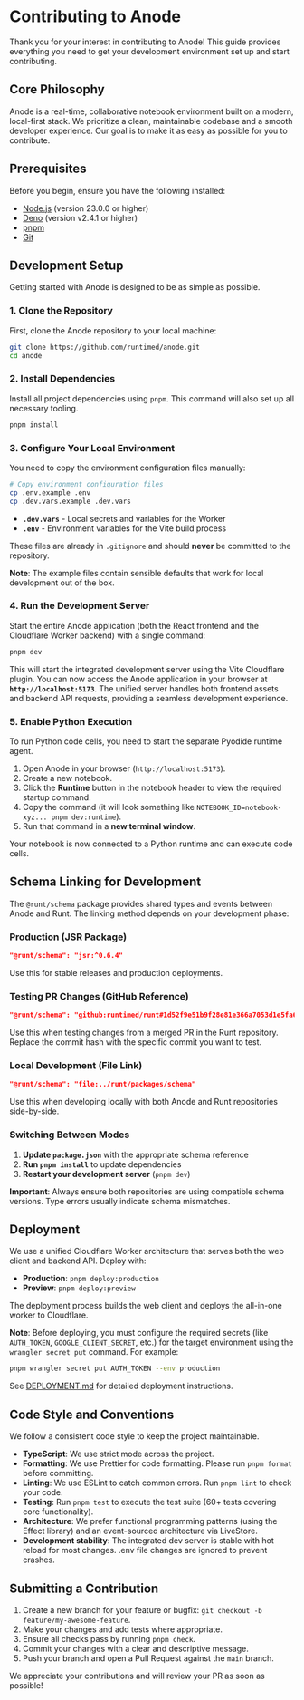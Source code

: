 # Contributing to Anode

Thank you for your interest in contributing to Anode! This guide provides everything you need to get your development environment set up and start contributing.

## Core Philosophy

Anode is a real-time, collaborative notebook environment built on a modern, local-first stack. We prioritize a clean, maintainable codebase and a smooth developer experience. Our goal is to make it as easy as possible for you to contribute.

## Prerequisites

Before you begin, ensure you have the following installed:

- [Node.js](https://nodejs.org/) (version 23.0.0 or higher)
- [Deno](https://docs.deno.com/runtime/getting_started/installation/) (version v2.4.1 or higher)
- [pnpm](https://pnpm.io/installation)
- [Git](https://git-scm.com/)

## Development Setup

Getting started with Anode is designed to be as simple as possible.

### 1. Clone the Repository

First, clone the Anode repository to your local machine:

```bash
git clone https://github.com/runtimed/anode.git
cd anode
```

### 2. Install Dependencies

Install all project dependencies using `pnpm`. This command will also set up all necessary tooling.

```bash
pnpm install
```

### 3. Configure Your Local Environment

You need to copy the environment configuration files manually:

```bash
# Copy environment configuration files  
cp .env.example .env
cp .dev.vars.example .dev.vars
```

- **`.dev.vars`** - Local secrets and variables for the Worker
- **`.env`** - Environment variables for the Vite build process

These files are already in `.gitignore` and should **never** be committed to the repository.

**Note**: The example files contain sensible defaults that work for local development out of the box.

### 4. Run the Development Server

Start the entire Anode application (both the React frontend and the Cloudflare Worker backend) with a single command:

```bash
pnpm dev
```

This will start the integrated development server using the Vite Cloudflare plugin. You can now access the Anode application in your browser at **`http://localhost:5173`**. The unified server handles both frontend assets and backend API requests, providing a seamless development experience.

### 5. Enable Python Execution

To run Python code cells, you need to start the separate Pyodide runtime agent.

1.  Open Anode in your browser (`http://localhost:5173`).
2.  Create a new notebook.
3.  Click the **Runtime** button in the notebook header to view the required startup command.
4.  Copy the command (it will look something like `NOTEBOOK_ID=notebook-xyz... pnpm dev:runtime`).
5.  Run that command in a **new terminal window**.

Your notebook is now connected to a Python runtime and can execute code cells.

## Schema Linking for Development

The `@runt/schema` package provides shared types and events between Anode and Runt. The linking method depends on your development phase:

### Production (JSR Package)

```json
"@runt/schema": "jsr:^0.6.4"
```

Use this for stable releases and production deployments.

### Testing PR Changes (GitHub Reference)

```json
"@runt/schema": "github:runtimed/runt#1d52f9e51b9f28e81e366a7053d1e5fa6164c390&path:/packages/schema"
```

Use this when testing changes from a merged PR in the Runt repository. Replace the commit hash with the specific commit you want to test.

### Local Development (File Link)

```json
"@runt/schema": "file:../runt/packages/schema"
```

Use this when developing locally with both Anode and Runt repositories side-by-side.

### Switching Between Modes

1. **Update `package.json`** with the appropriate schema reference
2. **Run `pnpm install`** to update dependencies
3. **Restart your development server** (`pnpm dev`)

**Important**: Always ensure both repositories are using compatible schema versions. Type errors usually indicate schema mismatches.

## Deployment

We use a unified Cloudflare Worker architecture that serves both the web client and backend API. Deploy with:

- **Production**: `pnpm deploy:production` 
- **Preview**: `pnpm deploy:preview`

The deployment process builds the web client and deploys the all-in-one worker to Cloudflare.

**Note**: Before deploying, you must configure the required secrets (like `AUTH_TOKEN`, `GOOGLE_CLIENT_SECRET`, etc.) for the target environment using the `wrangler secret put` command. For example:

```bash
pnpm wrangler secret put AUTH_TOKEN --env production
```

See [DEPLOYMENT.md](./DEPLOYMENT.md) for detailed deployment instructions.

## Code Style and Conventions

We follow a consistent code style to keep the project maintainable.

- **TypeScript**: We use strict mode across the project.
- **Formatting**: We use Prettier for code formatting. Please run `pnpm format` before committing.
- **Linting**: We use ESLint to catch common errors. Run `pnpm lint` to check your code.
- **Testing**: Run `pnpm test` to execute the test suite (60+ tests covering core functionality).
- **Architecture**: We prefer functional programming patterns (using the Effect library) and an event-sourced architecture via LiveStore.
- **Development stability**: The integrated dev server is stable with hot reload for most changes. .env file changes are ignored to prevent crashes.

## Submitting a Contribution

1.  Create a new branch for your feature or bugfix: `git checkout -b feature/my-awesome-feature`.
2.  Make your changes and add tests where appropriate.
3.  Ensure all checks pass by running `pnpm check`.
4.  Commit your changes with a clear and descriptive message.
5.  Push your branch and open a Pull Request against the `main` branch.

We appreciate your contributions and will review your PR as soon as possible!
